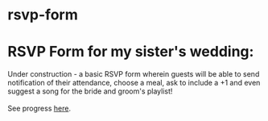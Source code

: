 # rsvp-form
<h1>RSVP Form for my sister's wedding:</h1>

Under construction - a basic RSVP form wherein guests will be able to send notification of their attendance, choose a meal, ask to include a +1 and even suggest a song for the bride and groom's playlist!
<br><br>
See progress <a href="https://s-mandon.github.io/rsvp-form/">here</a>.
